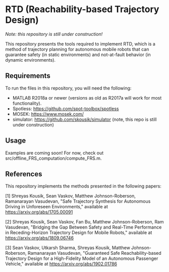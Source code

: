 # RTD (Reachability-based Trajectory Design)
_Note: this repository is still under construction!_

This repository presents the tools required to implement RTD, which is a method of trajectory planning for autonomous mobile robots that can guarantee safety (in static environments) and not-at-fault behavior (in dynamic environments).


## Requirements
To run the files in this repository, you will need the following:
- MATLAB R2018a or newer (versions as old as R2017a will work for most functionality).
- Spotless: https://github.com/spot-toolbox/spotless
- MOSEK: https://www.mosek.com/
- simulator: https://github.com/skousik/simulator (note, this repo is still under construction)

## Usage
Examples are coming soon! For now, check out src/offline_FRS_computation/compute_FRS.m.

## References
This repository implements the methods presented in the following papers:

[1] Shreyas Kousik, Sean Vaskov, Matthew Johnson-Roberson, Ramanarayan Vasudevan, "Safe Trajectory Synthesis for Autonomous Driving in Unforeseen Environments," available at https://arxiv.org/abs/1705.00091

[2] Shreyas Kousik, Sean Vaskov, Fan Bu, Matthew Johnson-Roberson, Ram Vasudevan, "Bridging the Gap Between Safety and Real-Time Performance in Receding-Horizon Trajectory Design for Mobile Robots," available at https://arxiv.org/abs/1809.06746

[3] Sean Vaskov, Utkarsh Sharma, Shreyas Kousik, Matthew Johnson-Roberson, Ramanarayan Vasudevan, "Guaranteed Safe Reachability-based Trajectory Design for a High-Fidelity Model of an Autonomous Passenger Vehicle," available at https://arxiv.org/abs/1902.01786
